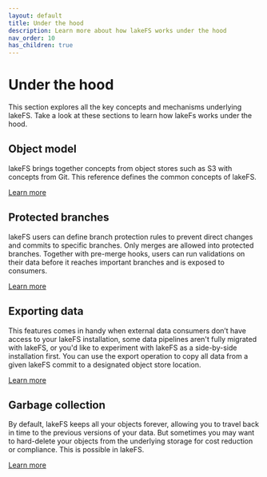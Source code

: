 ```yaml
---
layout: default
title: Under the hood
description: Learn more about how lakeFS works under the hood
nav_order: 10
has_children: true
---
```


# Under the hood

This section explores all the key concepts and mechanisms underlying lakeFS. Take a look at these sections to learn how lakeFs works under the hood.

## Object model

lakeFS brings together concepts from object stores such as S3 with concepts from Git. 
This reference defines the common concepts of lakeFS.

[Learn more](https://docs.lakefs.io/understand/object-model.html)

## Protected branches

lakeFS users can define branch protection rules to prevent direct changes and commits to specific branches. Only merges are allowed into protected branches. 
Together with pre-merge hooks, users can run validations on their data before it reaches important branches and is exposed to consumers.

[Learn more](https://docs.lakefs.io/understand/object-model.html)

## Exporting data

This features comes in handy when external data consumers don’t have access to your lakeFS installation, some data pipelines aren't fully migrated with lakeFS,
or you'd like to experiment with lakeFS as a side-by-side installation first. You can use the export operation to copy all data from a given lakeFS commit to a designated object store location.

[Learn more](https://docs.lakefs.io/reference/export.html)

## Garbage collection

By default, lakeFS keeps all your objects forever, allowing you to travel back in time to the previous versions of your data. 
But sometimes you may want to hard-delete your objects from the underlying storage for cost reduction or compliance. This is possible in lakeFS. 

[Learn more](https://docs.lakefs.io/reference/garbage-collection.html)
